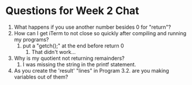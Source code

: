 # Questions for Week 2 Chat

1. What happens if you use another number besides 0 for "return"?
2. How can I get iTerm to not close so quickly after compiling and running my programs?
   1. put a "getch();" at the end before return 0
      1. That didn't work...
3. Why is my quotient not returning remainders?
	1. I was missing the string in the printf statement.
4. As you create the 'result' "lines" in Program 3.2. are you making variables out of them?